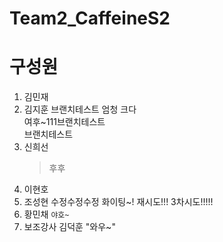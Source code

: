 # Team2_CaffeineS2


# 구성원

1. 김민재
2. 김지훈 브랜치테스트 엄청 크다 <div>여후~111브랜치테스트</div><div>브랜치테스트</div>
3. 신희선 
   > 후후
4. 이현호
5. 조성현 수정수정수정 화이팅~! 재시도!!! 3차시도!!!!!
6. 황민채  `야호~`
7. 보조강사 김덕훈 "와우~"
